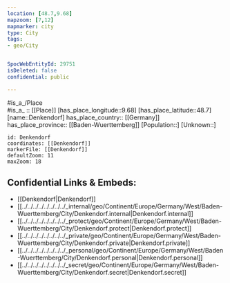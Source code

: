 ```yaml
---
location: [48.7,9.68] 
mapzoom: [7,12] 
mapmarker: city 
type: City
tags:
- geo/City


SpocWebEntityId: 29751
isDeleted: false
confidential: public

---
```

#is_a_/Place  
#is_a_ :: [[Place]] 
[has_place_longitude::9.68] 
[has_place_latitude::48.7] 
[name::Denkendorf] 
has_place_country:: [[Germany]]  
has_place_province:: [[Baden-Wuerttemberg]] 
[Population::] 
[Unknown::] 


```leaflet
id: Denkendorf
coordinates: [[Denkendorf]] 
markerFile: [[Denkendorf]] 
defaultZoom: 11 
maxZoom: 18
```


## Confidential Links & Embeds: 
- [[Denkendorf|Denkendorf]]  
- [[../../../../../../../../_internal/geo/Continent/Europe/Germany/West/Baden-Wuerttemberg/City/Denkendorf.internal|Denkendorf.internal]] 
- [[../../../../../../../../_protect/geo/Continent/Europe/Germany/West/Baden-Wuerttemberg/City/Denkendorf.protect|Denkendorf.protect]] 
- [[../../../../../../../../_private/geo/Continent/Europe/Germany/West/Baden-Wuerttemberg/City/Denkendorf.private|Denkendorf.private]] 
- [[../../../../../../../../_personal/geo/Continent/Europe/Germany/West/Baden-Wuerttemberg/City/Denkendorf.personal|Denkendorf.personal]] 
- [[../../../../../../../../_secret/geo/Continent/Europe/Germany/West/Baden-Wuerttemberg/City/Denkendorf.secret|Denkendorf.secret]] 
